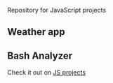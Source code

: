 Repository for JavaScript projects

## Weather app 

## Bash Analyzer


Check it out on [JS projects](https://asyan.github.io/jskill/)

